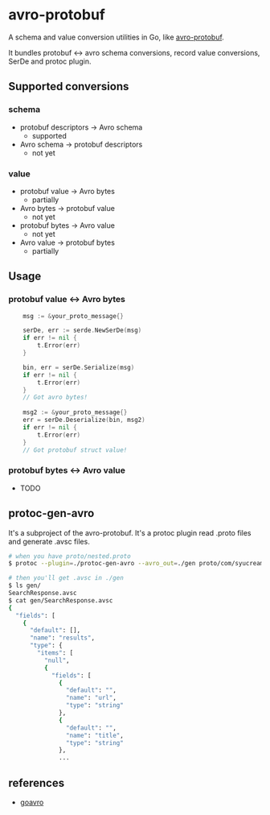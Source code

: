 # avro-protobuf

A schema and value conversion utilities in Go, like [avro-protobuf](https://avro.apache.org/docs/1.8.2/api/java/org/apache/avro/protobuf/package-summary.html).

It bundles protobuf <-> avro schema conversions, record value conversions, SerDe and protoc plugin.

## Supported conversions

### schema

- protobuf descriptors -> Avro schema
  - supported
- Avro schema -> protobuf descriptors
  - not yet
  
### value

- protobuf value -> Avro bytes
  - partially
- Avro bytes -> protobuf value
  - not yet
- protobuf bytes -> Avro value
  - not yet
- Avro value -> protobuf bytes
  - partially
  
## Usage

### protobuf value <-> Avro bytes

```go
    msg := &your_proto_message{}

    serDe, err := serde.NewSerDe(msg)
    if err != nil {
        t.Error(err)
    }

    bin, err = serDe.Serialize(msg)
    if err != nil {
        t.Error(err)
    }
    // Got avro bytes!
    
    msg2 := &your_proto_message{}
    err = serDe.Deserialize(bin, msg2)
    if err != nil {
        t.Error(err)
    }
    // Got protobuf struct value!
```

### protobuf bytes <-> Avro value

- TODO

## protoc-gen-avro

It's a subproject of the avro-protobuf. It's a protoc plugin read .proto files and generate .avsc files.

```sh
# when you have proto/nested.proto
$ protoc --plugin=./protoc-gen-avro --avro_out=./gen proto/com/syucream/example/nested.proto

# then you'll get .avsc in ./gen
$ ls gen/
SearchResponse.avsc
$ cat gen/SearchResponse.avsc
{
  "fields": [
    {
      "default": [],
      "name": "results",
      "type": {
        "items": [
          "null",
          {
            "fields": [
              {
                "default": "",
                "name": "url",
                "type": "string"
              },
              {
                "default": "",
                "name": "title",
                "type": "string"
              },
              ...

```

## references

- [goavro](https://github.com/linkedin/goavro)
